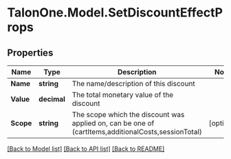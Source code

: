 
# TalonOne.Model.SetDiscountEffectProps

## Properties

Name | Type | Description | Notes
------------ | ------------- | ------------- | -------------
**Name** | **string** | The name/description of this discount | 
**Value** | **decimal** | The total monetary value of the discount | 
**Scope** | **string** | The scope which the discount was applied on, can be one of (cartItems,additionalCosts,sessionTotal) | [optional] 

[[Back to Model list]](../README.md#documentation-for-models)
[[Back to API list]](../README.md#documentation-for-api-endpoints)
[[Back to README]](../README.md)

